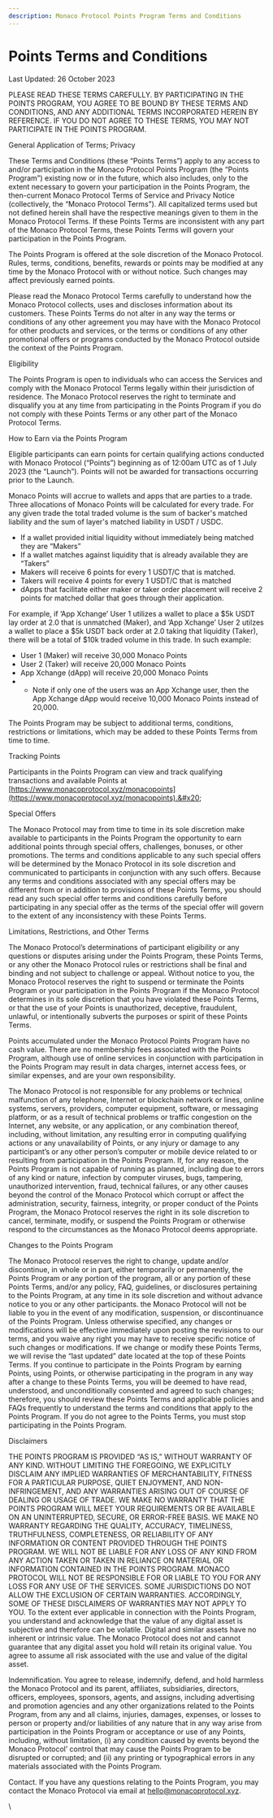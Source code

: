 ```yaml
---
description: Monaco Protocol Points Program Terms and Conditions
---
```


# Points Terms and Conditions

Last Updated: 26 October 2023

PLEASE READ THESE TERMS CAREFULLY. BY PARTICIPATING IN THE POINTS PROGRAM, YOU AGREE TO BE BOUND BY THESE TERMS AND CONDITIONS, AND ANY ADDITIONAL TERMS INCORPORATED HEREIN BY REFERENCE. IF YOU DO NOT AGREE TO THESE TERMS, YOU MAY NOT PARTICIPATE IN THE POINTS PROGRAM.

General Application of Terms; Privacy

These Terms and Conditions (these “Points Terms”) apply to any access to and/or participation in the Monaco Protocol Points Program (the “Points Program”) existing now or in the future, which also includes, only to the extent necessary to govern your participation in the Points Program, the then-current Monaco Protocol Terms of Service and Privacy Notice (collectively, the “Monaco Protocol Terms”). All capitalized terms used but not defined herein shall have the respective meanings given to them in the Monaco Protocol Terms. If these Points Terms are inconsistent with any part of the Monaco Protocol Terms, these Points Terms will govern your participation in the Points Program.&#x20;

The Points Program is offered at the sole discretion of the Monaco Protocol. Rules, terms, conditions, benefits, rewards or points may be modified at any time by the Monaco Protocol with or without notice. Such changes may affect previously earned points.

Please read the Monaco Protocol Terms carefully to understand how the Monaco Protocol collects, uses and discloses information about its customers. These Points Terms do not alter in any way the terms or conditions of any other agreement you may have with the Monaco Protocol for other products and services, or the terms or conditions of any other promotional offers or programs conducted by the Monaco Protocol outside the context of the Points Program.

Eligibility

The Points Program is open to individuals who can access the Services and comply with the Monaco Protocol Terms legally within their jurisdiction of residence. The Monaco Protocol reserves the right to terminate and disqualify you at any time from participating in the Points Program if you do not comply with these Points Terms or any other part of the Monaco Protocol Terms.

How to Earn via the Points Program

Eligible participants can earn points for certain qualifying actions conducted with Monaco Protocol (“Points”) beginning as of 12:00am UTC as of 1 July 2023 (the “Launch”). Points will not be awarded for transactions occurring prior to the Launch.&#x20;

Monaco Points will accrue to wallets and apps that are parties to a trade. Three allocations of Monaco Points will be calculated for every trade. For any given trade the total traded volume is the sum of backer's matched liability and the sum of layer's matched liability in USDT / USDC.

* If a wallet provided initial liquidity without immediately being matched they are “Makers”
* If a wallet matches against liquidity that is already available they are “Takers”
* Makers will receive 6 points for every 1 USDT/C that is matched.
* Takers will receive 4 points for every 1 USDT/C that is matched
* dApps that facilitate either maker or taker order placement will receive 2 points for matched dollar that goes through their application.

For example, if ‘App Xchange’ User 1 utilizes a wallet to place a $5k USDT lay order at 2.0 that is unmatched (Maker), and ‘App Xchange’ User 2 utilzes a wallet to place a $5k USDT back order at 2.0 taking that liquidity (Taker), there will be a total of $10k traded volume in this trade. In such example:

* User 1 (Maker) will receive 30,000 Monaco Points
* User 2 (Taker) will receive 20,000 Monaco Points
* App Xchange (dApp) will receive 20,000 Monaco Points
*
  * Note if only one of the users was an App Xchange user, then the App Xchange dApp would receive 10,000 Monaco Points instead of 20,000.

The Points Program may be subject to additional terms, conditions, restrictions or limitations, which may be added to these Points Terms from time to time.

Tracking Points

Participants in the Points Program can view and track qualifying transactions and available Points at [https://www.monacoprotocol.xyz/monacopoints](https://www.monacoprotocol.xyz/monacopoints).&#x20;

Special Offers

The Monaco Protocol may from time to time in its sole discretion make available to participants in the Points Program the opportunity to earn additional points through special offers, challenges, bonuses, or other promotions. The terms and conditions applicable to any such special offers will be determined by the Monaco Protocol in its sole discretion and communicated to participants in conjunction with any such offers. Because any terms and conditions associated with any special offers may be different from or in addition to provisions of these Points Terms, you should read any such special offer terms and conditions carefully before participating in any special offer as the terms of the special offer will govern to the extent of any inconsistency with these Points Terms.&#x20;

Limitations, Restrictions, and Other Terms

The Monaco Protocol’s determinations of participant eligibility or any questions or disputes arising under the Points Program, these Points Terms, or any other the Monaco Protocol rules or restrictions shall be final and binding and not subject to challenge or appeal. Without notice to you, the Monaco Protocol reserves the right to suspend or terminate the Points Program or your participation in the Points Program if the Monaco Protocol determines in its sole discretion that you have violated these Points Terms, or that the use of your Points is unauthorized, deceptive, fraudulent, unlawful, or intentionally subverts the purposes or spirit of these Points Terms.

Points accumulated under the Monaco Protocol Points Program have no cash value. There are no membership fees associated with the Points Program, although use of online services in conjunction with participation in the Points Program may result in data charges, internet access fees, or similar expenses, and are your own responsibility.

The Monaco Protocol is not responsible for any problems or technical malfunction of any telephone, Internet or blockchain network or lines, online systems, servers, providers, computer equipment, software, or messaging platform, or as a result of technical problems or traffic congestion on the Internet, any website, or any application, or any combination thereof, including, without limitation, any resulting error in computing qualifying actions or any unavailability of Points, or any injury or damage to any participant’s or any other person’s computer or mobile device related to or resulting from participation in the Points Program. If, for any reason, the Points Program is not capable of running as planned, including due to errors of any kind or nature, infection by computer viruses, bugs, tampering, unauthorized intervention, fraud, technical failures, or any other causes beyond the control of the Monaco Protocol which corrupt or affect the administration, security, fairness, integrity, or proper conduct of the Points Program, the Monaco Protocol reserves the right in its sole discretion to cancel, terminate, modify, or suspend the Points Program or otherwise respond to the circumstances as the Monaco Protocol deems appropriate.

Changes to the Points Program

The Monaco Protocol reserves the right to change, update and/or discontinue, in whole or in part, either temporarily or permanently, the Points Program or any portion of the program, all or any portion of these Points Terms, and/or any policy, FAQ, guidelines, or disclosures pertaining to the Points Program, at any time in its sole discretion and without advance notice to you or any other participants. the Monaco Protocol will not be liable to you in the event of any modification, suspension, or discontinuance of the Points Program. Unless otherwise specified, any changes or modifications will be effective immediately upon posting the revisions to our terms, and you waive any right you may have to receive specific notice of such changes or modifications. If we change or modify these Points Terms, we will revise the “last updated” date located at the top of these Points Terms. If you continue to participate in the Points Program by earning Points, using Points, or otherwise participating in the program in any way after a change to these Points Terms, you will be deemed to have read, understood, and unconditionally consented and agreed to such changes; therefore, you should review these Points Terms and applicable policies and FAQs frequently to understand the terms and conditions that apply to the Points Program. If you do not agree to the Points Terms, you must stop participating in the Points Program.

Disclaimers

THE POINTS PROGRAM IS PROVIDED “AS IS,” WITHOUT WARRANTY OF ANY KIND. WITHOUT LIMITING THE FOREGOING, WE EXPLICITLY DISCLAIM ANY IMPLIED WARRANTIES OF MERCHANTABILITY, FITNESS FOR A PARTICULAR PURPOSE, QUIET ENJOYMENT, AND NON-INFRINGEMENT, AND ANY WARRANTIES ARISING OUT OF COURSE OF DEALING OR USAGE OF TRADE. WE MAKE NO WARRANTY THAT THE POINTS PROGRAM WILL MEET YOUR REQUIREMENTS OR BE AVAILABLE ON AN UNINTERRUPTED, SECURE, OR ERROR-FREE BASIS. WE MAKE NO WARRANTY REGARDING THE QUALITY, ACCURACY, TIMELINESS, TRUTHFULNESS, COMPLETENESS, OR RELIABILITY OF ANY INFORMATION OR CONTENT PROVIDED THROUGH THE POINTS PROGRAM. WE WILL NOT BE LIABLE FOR ANY LOSS OF ANY KIND FROM ANY ACTION TAKEN OR TAKEN IN RELIANCE ON MATERIAL OR INFORMATION CONTAINED IN THE POINTS PROGRAM. MONACO PROTOCOL WILL NOT BE RESPONSIBLE FOR OR LIABLE TO YOU FOR ANY LOSS FOR ANY USE OF THE SERVICES. SOME JURISDICTIONS DO NOT ALLOW THE EXCLUSION OF CERTAIN WARRANTIES. ACCORDINGLY, SOME OF THESE DISCLAIMERS OF WARRANTIES MAY NOT APPLY TO YOU. To the extent ever applicable in connection with the Points Program, you understand and acknowledge that the value of any digital asset is subjective and therefore can be volatile. Digital and similar assets have no inherent or intrinsic value. The Monaco Protocol does not and cannot guarantee that any digital asset you hold will retain its original value. You agree to assume all risk associated with the use and value of the digital asset.

Indemnification. You agree to release, indemnify, defend, and hold harmless the Monaco Protocol and its parent, affiliates, subsidiaries, directors, officers, employees, sponsors, agents, and assigns, including advertising and promotion agencies and any other organizations related to the Points Program, from any and all claims, injuries, damages, expenses, or losses to person or property and/or liabilities of any nature that in any way arise from participation in the Points Program or acceptance or use of any Points, including, without limitation, (i) any condition caused by events beyond the Monaco Protocol’ control that may cause the Points Program to be disrupted or corrupted; and (ii) any printing or typographical errors in any materials associated with the Points Program.

Contact. If you have any questions relating to the Points Program, you may contact the Monaco Protocol via email at [hello@monacoprotocol.xyz](http://hello@monacoprotocol.xyz).

\
